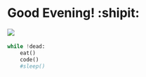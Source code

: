 # Good Evening! :shipit:


![](https://media4.giphy.com/media/NytMLKyiaIh6VH9SPm/giphy.gif?cid=ecf05e47md3i4axuh4co0tsxebncwx1h1bvyiqcx6f89ornf&ep=v1_gifs_search&rid=giphy.gif&ct=g)
<img src="https://komarev.com/ghpvc/?username=titanilham&style=flat-square&color=green" alt=""/>




```python
while !dead:
    eat()
    code()
    #sleep()

```


